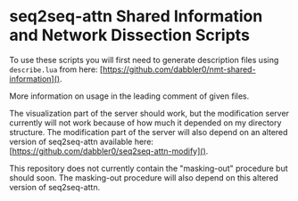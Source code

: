 seq2seq-attn Shared Information and Network Dissection Scripts
==============================================================

To use these scripts you will first need to generate description files using `describe.lua` from here: [https://github.com/dabbler0/nmt-shared-information]().

More information on usage in the leading comment of given files.

The visualization part of the server should work, but the modification server currently will not work because of how much it depended on my directory structure. The modification part of the server will also depend on an altered version of seq2seq-attn available here: [https://github.com/dabbler0/seq2seq-attn-modify]().

This repository does not currently contain the "masking-out" procedure but should soon. The masking-out procedure will also depend on this altered version of seq2seq-attn.
